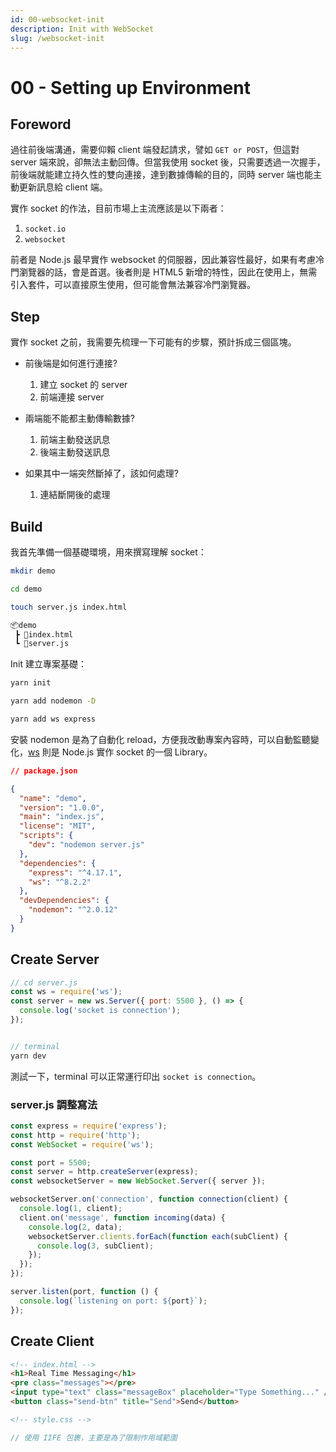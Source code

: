 ```yaml
---
id: 00-websocket-init
description: Init with WebSocket
slug: /websocket-init
---
```


# 00 - Setting up Environment

## Foreword

過往前後端溝通，需要仰賴 client 端發起請求，譬如 `GET or POST`，但這對 server 端來說，卻無法主動回傳。但當我使用 socket 後，只需要透過一次握手，前後端就能建立持久性的雙向連接，達到數據傳輸的目的，同時 server 端也能主動更新訊息給 client 端。

實作 socket 的作法，目前市場上主流應該是以下兩者：

1. `socket.io`
2. `websocket`

前者是 Node.js 最早實作 websocket 的伺服器，因此兼容性最好，如果有考慮冷門瀏覽器的話，會是首選。後者則是 HTML5 新增的特性，因此在使用上，無需引入套件，可以直接原生使用，但可能會無法兼容冷門瀏覽器。

## Step

實作 socket 之前，我需要先梳理一下可能有的步驟，預計拆成三個區塊。

- 前後端是如何進行連接?
  1. 建立 socket 的 server
  2. 前端連接 server

- 兩端能不能都主動傳輸數據?
  1. 前端主動發送訊息
  2. 後端主動發送訊息

- 如果其中一端突然斷掉了，該如何處理?
  1. 連結斷開後的處理

## Build

我首先準備一個基礎環境，用來撰寫理解 socket：

```bash
mkdir demo

cd demo

touch server.js index.html
```

``` bash
📦demo
 ┣ 📜index.html
 ┗ 📜server.js
```

Init 建立專案基礎：

```bash
yarn init

yarn add nodemon -D

yarn add ws express
```

安裝 nodemon 是為了自動化 reload，方便我改動專案內容時，可以自動監聽變化，[ws](https://github.com/websockets/ws) 則是 Node.js 實作 socket 的一個 Library。

```json
// package.json

{
  "name": "demo",
  "version": "1.0.0",
  "main": "index.js",
  "license": "MIT",
  "scripts": {
    "dev": "nodemon server.js"
  },
  "dependencies": {
    "express": "^4.17.1",
    "ws": "^8.2.2"
  },
  "devDependencies": {
    "nodemon": "^2.0.12"
  }
}
```

## Create Server

```javascript
// cd server.js
const ws = require('ws');
const server = new ws.Server({ port: 5500 }, () => {
  console.log('socket is connection');
});


// terminal
yarn dev
```

測試一下，terminal 可以正常運行印出 `socket is connection`。

### server.js 調整寫法

```javascript
const express = require('express');
const http = require('http');
const WebSocket = require('ws');

const port = 5500;
const server = http.createServer(express);
const websocketServer = new WebSocket.Server({ server });

websocketServer.on('connection', function connection(client) {
  console.log(1, client);
  client.on('message', function incoming(data) {
    console.log(2, data);
    websocketServer.clients.forEach(function each(subClient) {
      console.log(3, subClient);
    });
  });
});

server.listen(port, function () {
  console.log(`listening on port: ${port}`);
});
```

## Create Client

```html
<!-- index.html -->
<h1>Real Time Messaging</h1>
<pre class="messages"></pre>
<input type="text" class="messageBox" placeholder="Type Something..." />
<button class="send-btn" title="Send">Send</button>

<!-- style.css -->
```

```javascript
// 使用 IIFE 包裹，主要是為了限制作用域範圍


```
